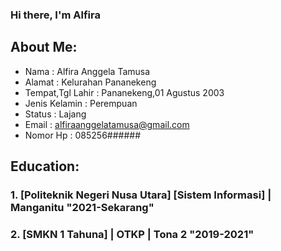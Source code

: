 ### Hi there, I'm Alfira 

## About Me:
- Nama             : Alfira Anggela Tamusa
- Alamat           : Kelurahan Pananekeng
- Tempat,Tgl Lahir : Pananekeng,01 Agustus 2003
- Jenis Kelamin    : Perempuan 
- Status           : Lajang 
- Email            : alfiraanggelatamusa@gmail.com
- Nomor Hp         : 085256######

## Education:

### 1. [Politeknik Negeri Nusa Utara] [Sistem Informasi] | Manganitu "2021-Sekarang"

### 2. [SMKN 1 Tahuna] | OTKP | Tona 2 "2019-2021"


<br />
<br />
